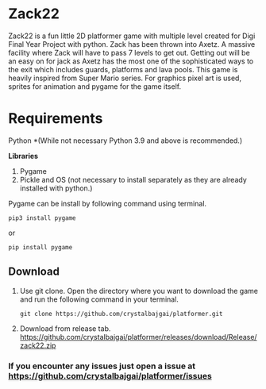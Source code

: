 # Zack22
Zack22 is a fun little 2D platformer game with multiple level created for Digi Final Year Project with python. Zack has been thrown into Axetz. A massive facility where Zack will have to pass 7 levels to get out. Getting out will be an easy on for jack as Axetz has the most one of the sophisticated ways to the exit which includes guards, platforms and lava pools. This game is heavily inspired from Super Mario series. For graphics pixel art is used, sprites for animation and pygame for the game itself.

# Requirements
Python *(While not necessary Python 3.9 and above is recommended.) 

**Libraries**

1. Pygame
2. Pickle and OS (not necessary to install separately as they are already installed with python.)

Pygame can be install by following command using terminal.

    pip3 install pygame
   
   or
		

    pip install pygame

## Download
1. Use git clone.
Open the directory where you want to download the game and run the following command in your terminal.

    ``git clone https://github.com/crystalbajgai/platformer.git``

2. Download from release tab.
https://github.com/crystalbajgai/platformer/releases/download/Release/zack22.zip

### If you encounter any issues just open a issue at https://github.com/crystalbajgai/platformer/issues
